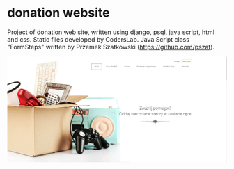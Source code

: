 # donation website

Project of donation web site, written using django, psql, java script, html and css. Static files developed by CodersLab. Java Script class "FormSteps" written by Przemek Szatkowski (https://github.com/pszat).

![site view](portfolio_app/static/images/portfolio_lab_screen.png)
